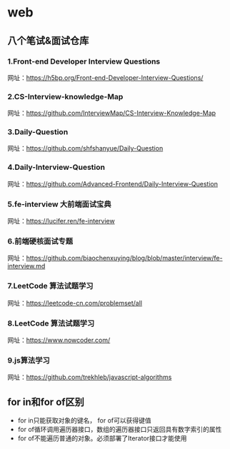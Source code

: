 # web


## 八个笔试&面试仓库
### 1.Front-end Developer Interview Questions
网址：https://h5bp.org/Front-end-Developer-Interview-Questions/
### 2.CS-Interview-knowledge-Map
网址：https://github.com/InterviewMap/CS-Interview-Knowledge-Map
### 3.Daily-Question
网址：https://github.com/shfshanyue/Daily-Question
### 4.Daily-Interview-Question
网址：https://github.com/Advanced-Frontend/Daily-Interview-Question
### 5.fe-interview 大前端面试宝典
网址：https://lucifer.ren/fe-interview
### 6.前端硬核面试专题
网址：https://github.com/biaochenxuying/blog/blob/master/interview/fe-interview.md
### 7.LeetCode 算法试题学习
网址：https://leetcode-cn.com/problemset/all
### 8.LeetCode 算法试题学习
网址：https://www.nowcoder.com/
### 9.js算法学习
网址：https://github.com/trekhleb/javascript-algorithms

## for in和for of区别
- for in只能获取对象的键名， for of可以获得键值
- for of循环调用遍历器接口，数组的遍历器接口只返回具有数字索引的属性
- for of不能遍历普通的对象。必须部署了Iterator接口才能使用
